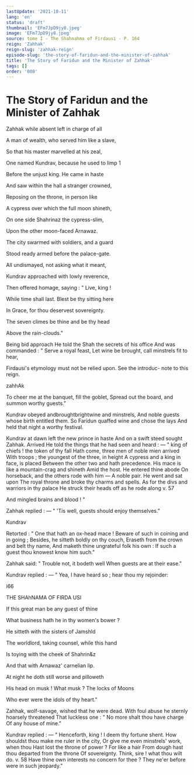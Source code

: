 ```yaml
---
lastUpdate: '2021-10-11'
lang: 'en'
status: 'draft'
thumbnail: 'EFm7JpD9jy8.jpeg'
image: 'EFm7JpD9jy8.jpeg'
source: tome I - The Shahnahma of Firdausi - P. 164
reign: 'Zahhak'
reign-slug: 'zahhak-reign'
episode-slug: 'the-story-of-faridun-and-the-minister-of-zahhak'
title: 'The Story of Faridun and the Minister of Zahhak'
tags: []
order: '008'
---
```


<!-- LTeX: language=en -->

# The Story of Faridun and the Minister of Zahhak

Zahhak while absent left in charge of all

A man of wealth, who served him like a slave,

So that his master marvelled at his zeal,

One named Kundrav, because he used to limp 1

Before the unjust king. He came in haste

And saw within the hall a stranger crowned,

Reposing on the throne, in person like

A cypress over which the full moon shineth,

On one side Shahrinaz the cypress-slim,

Upon the other moon-faced Arnawaz.

The city swarmed with soldiers, and a guard

Stood ready armed before the palace-gate.

All undismayed, not asking what it meant,

Kundrav approached with lowly reverence,

Then offered homage, saying : " Live, king !

While time shall last. Blest be thy sitting here

In Grace, for thou deservest sovereignty.

The seven climes be thine and be thy head

Above the rain-clouds."

Being bid approach
He told the Shah the secrets of his office
And was commanded : " Serve a royal feast,
Let wine be brought, call minstrels fit to hear,

Firdausi's etymology must not be relied upon. See the introduc-
note to this reign.

zahhAk

To cheer me at the banquet, fill the goblet,
Spread out the board, and summon worthy guests."

Kundrav obeyed andbroughtbrightwine and minstrels,
And noble guests whose birth entitled them.
So Faridun quaffed wine and chose the lays
And held that night a worthy festival.

Kundrav at dawn left the new prince in haste
And on a swift steed sought Zahhak. Arrived
He told the things that he had seen and heard : —
" king of chiefs ! the token of thy fall
Hath come, three men of noble mien arrived
With troops ; the youngest of the three, in height
A cypress and a king in face, is placed
Between the other two and hath precedence.
His mace is like a mountain-crag and shineth
Amid the host. He entered thine abode
On horseback, and the others rode with him —
A noble pair. He went and sat upon
The royal throne and broke thy charms and spells.
As for the divs and warriors in thy palace
He struck their heads off as he rode along v. 57

And mingled brains and blood ! "

Zahhak replied : —
" 'Tis well, guests should enjoy themselves."

Kundrav

Retorted : " One that hath an ox-head mace !
Beware of such in coining and in going ;
Besides, he sitteth boldly on thy couch,
Eraseth from the crown and belt thy name,
And maketh thine ungrateful folk his own :
If such a guest thou knowest know him such."

Zahhak said: " Trouble not, it bodeth well
When guests are at their ease."

Kundrav replied : —
" Yea, I have heard so ; hear thou my rejoinder:

i66

THE SHAhNAMA OF FIRDA USl

If this great man be any guest of thine

What business hath he in thy women's bower ?

He sitteth with the sisters of Jamshld

The worldlord, taking counsel, while this hand

Is toying with the cheek of Shahrin&amp;z

And that with Arnawaz' carnelian lip.

At night he doth still worse and pilloweth

His head on musk ! What musk ? The locks of Moons

Who ever were the idols of thy heart."

Zahhak, wolf-savage, wished that he were dead.
With foul abuse he sternly hoarsely threatened
That luckless one : " No more shalt thou have charge
Of any house of mine."

Kundrav replied : —
" Henceforth, king ! I deem thy fortune shent.
How shouldst thou make me ruler in the city,
Or give me even minstrels' work, when thou
Hast lost the throne of power ? For like a hair
From dough hast thou departed from the throne
Of sovereignty. Think, sire ! what thou wilt do.
v. 58 Have thine own interests no concern for thee ?
They ne'er before were in such jeopardy."
